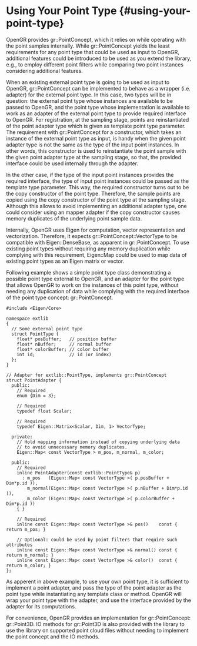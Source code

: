 # Using Your Point Type {#using-your-point-type}

OpenGR provides gr::PointConcept, which it relies on while operating with the point samples internally. While gr::PointConcept yields the least requirements for any point type that could be used as input to OpenGR, additional features could be introduced to be used as you extend the library, e.g., to employ different point filters while comparing two point instances considering additional features.

When an existing external point type is going to be used as input to OpenGR, gr::PointConcept can be implemented to behave as a wrapper (i.e. adapter) for the external point type. In this case, two types will be in question: the external point type whose instances are available to be passed to OpenGR, and the point type whose implementation is available to work as an adapter of the external point type to provide required interface to OpenGR. For registration, at the sampling stage, points are reinstantiated of the point adapter type which is given as template point type parameter. The requirement with gr::PointConcept for a constructor, which takes an instance of the external point type as input, is handy when the given point adapter type is not the same as the type of the input point instances. In other words, this constructor is used to reinstantiate the point sample with the given point adapter type at the sampling stage, so that, the provided interface could be used internally through the adapter.

In the other case, if the type of the input point instances provides the required interface, the type of input point instances could be passed as the template type parameter. This way, the required constructor turns out to be the copy constructor of the point type. Therefore, the sample points are copied using the copy constructor of the point type at the sampling stage. Although this allows to avoid implementing an additional adapter type, one could consider using an mapper adapter if the copy constructor causes memory duplicates of the underlying point sample data.

Internally, OpenGR uses Eigen for computation, vector representation and vectorization. Therefore, it expects gr::PointConcept::VectorType to be compatible with Eigen::DenseBase, as apparent in gr::PointConcept. To use existing point types without requiring any memory duplication while complying with this requirement, Eigen::Map could be used to map data of existing point types as an Eigen matrix or vector.

Following example shows a simple point type class demonstrating a possible point type external to OpenGR, and an adapter for the point type that allows OpenGR to work on the instances of this point type, without needing any duplication of data while complying with the required interface of the point type concept: gr::PointConcept.

```{.cpp}
#include <Eigen/Core>

namespace extlib
{
  // Some external point type
  struct PointType {
    float* posBuffer;   // position buffer
    float* nBuffer;     // normal buffer
    float* colorBuffer; // color buffer
    int id;             // id (or index)
  };
}

// Adapter for extlib::PointType, implements gr::PointConcept
struct PointAdapter {
  public:
    // Required
    enum {Dim = 3};

    // Required
    typedef float Scalar;

    // Required
    typedef Eigen::Matrix<Scalar, Dim, 1> VectorType;
  
  private:
    // Hold mapping information instead of copying underlying data 
    // to avoid unnecessary memory duplicates.
    Eigen::Map< const VectorType > m_pos, m_normal, m_color;
  
  public:
    // Required
    inline PointAdapter(const extlib::PointType& p)
      : m_pos   (Eigen::Map< const VectorType >( p.posBuffer + Dim*p.id )), 
        m_normal(Eigen::Map< const VectorType >( p.nBuffer + Dim*p.id )), 
        m_color (Eigen::Map< const VectorType >( p.colorBuffer + Dim*p.id ))
    { }

    // Required
    inline const Eigen::Map< const VectorType >& pos()    const { return m_pos; }  

    // Optional: could be used by point filters that require such attributes
    inline const Eigen::Map< const VectorType >& normal() const { return m_normal; }
    inline const Eigen::Map< const VectorType >& color()  const { return m_color; }
};
```

As apperent in above example, to use your own point type, it is sufficient to implement a point adapter, and pass the type of the point adapter as the point type while instantiating any template class or method. OpenGR will wrap your point type with the adapter, and use the interface provided by the adapter for its computations.

For convenience, OpenGR provides an implementation for gr::PointConcept: gr::Point3D. IO methods for gr::Point3D is also provided with the library to use the library on supported point cloud files without needing to implement the point concept and the IO methods. 